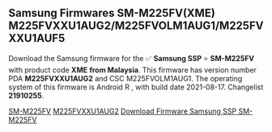<h2>Samsung Firmwares SM-M225FV(XME) M225FVXXU1AUG2/M225FVOLM1AUG1/M225FVXXU1AUF5</h2>
Download the Samsung firmware for the ✅ <strong>Samsung SSP </strong> ⭐ <strong>SM-M225FV</strong> with product code <strong>XME</strong> <strong> from Malaysia</strong>. This firmware has version number PDA <strong>M225FVXXU1AUG2</strong> and CSC M225FVOLM1AUG1. The operating system of this firmware is Android R , with build date 2021-08-17. Changelist <strong>21910255</strong>.


[SM-M225FV](https://samfirm.shop/samsung/model/SM-M225FV)
[M225FVXXU1AUG2](https://samfirm.shop/samsung/pda/M225FVXXU1AUG2)
[Download Firmware Samsung SSP SM-M225FV](https://samfirm.shop/samsung/firmware/451105)
